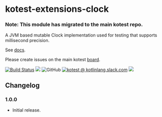 # kotest-extensions-clock

### Note: This module has migrated to the main kotest repo. 

A JVM based mutable Clock implementation used for testing that supports millisecond precision.

See [docs](https://kotest.io/docs/extensions/test_clock.html).

Please create issues on the main kotest [board](https://github.com/kotest/kotest/issues).

[![Build Status](https://github.com/kotest/kotest-extensions-clock/workflows/master/badge.svg)](https://github.com/kotest/kotest-extensions-clock/actions)
[<img src="https://img.shields.io/maven-central/v/io.kotest.extensions/kotest-extensions-clock.svg?label=latest%20release"/>](http://search.maven.org/#search|ga|1|kotest-extensions-clock)
![GitHub](https://img.shields.io/github/license/kotest/kotest-extensions-clock)
[![kotest @ kotlinlang.slack.com](https://img.shields.io/static/v1?label=kotlinlang&message=kotest&color=blue&logo=slack)](https://kotlinlang.slack.com/archives/CT0G9SD7Z)
[<img src="https://img.shields.io/nexus/s/https/s01.oss.sonatype.org/io.kotest.extensions/kotest-extensions-clock.svg?label=latest%20snapshot"/>](https://s01.oss.sonatype.org/content/repositories/snapshots/io/kotest/extensions/kotest-extensions-clock/)

## Changelog

### 1.0.0

* Initial release.
